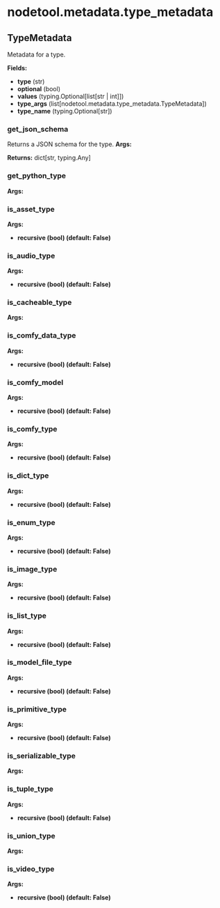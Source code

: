 # nodetool.metadata.type_metadata

## TypeMetadata

Metadata for a type.

**Fields:**
- **type** (str)
- **optional** (bool)
- **values** (typing.Optional[list[str | int]])
- **type_args** (list[nodetool.metadata.type_metadata.TypeMetadata])
- **type_name** (typing.Optional[str])

### get_json_schema

Returns a JSON schema for the type.
**Args:**

**Returns:** dict[str, typing.Any]

### get_python_type

**Args:**

### is_asset_type

**Args:**
- **recursive (bool) (default: False)**

### is_audio_type

**Args:**
- **recursive (bool) (default: False)**

### is_cacheable_type

**Args:**

### is_comfy_data_type

**Args:**
- **recursive (bool) (default: False)**

### is_comfy_model

**Args:**
- **recursive (bool) (default: False)**

### is_comfy_type

**Args:**
- **recursive (bool) (default: False)**

### is_dict_type

**Args:**
- **recursive (bool) (default: False)**

### is_enum_type

**Args:**
- **recursive (bool) (default: False)**

### is_image_type

**Args:**
- **recursive (bool) (default: False)**

### is_list_type

**Args:**
- **recursive (bool) (default: False)**

### is_model_file_type

**Args:**
- **recursive (bool) (default: False)**

### is_primitive_type

**Args:**
- **recursive (bool) (default: False)**

### is_serializable_type

**Args:**

### is_tuple_type

**Args:**
- **recursive (bool) (default: False)**

### is_union_type

**Args:**

### is_video_type

**Args:**
- **recursive (bool) (default: False)**


